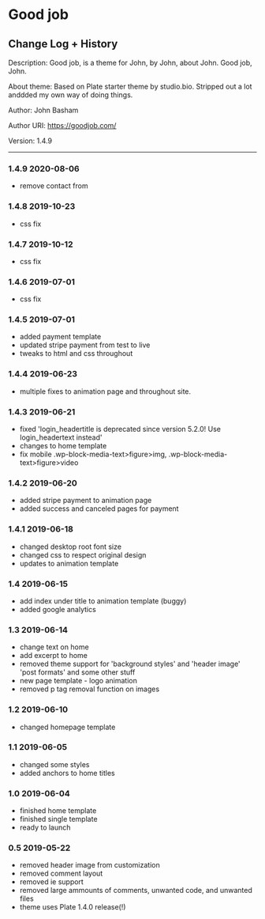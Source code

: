 # Good job

## Change Log + History

Description: Good job, is a theme for John, by John, about John. Good job, John.

About theme: Based on Plate starter theme by studio.bio. Stripped out a lot anddded my own way of doing things.

Author: John Basham

Author URI: https://goodjob.com/

Version: 1.4.9

---

### 1.4.9 2020-08-06

- remove contact from

### 1.4.8 2019-10-23

- css fix

### 1.4.7 2019-10-12

- css fix

### 1.4.6 2019-07-01

- css fix

### 1.4.5 2019-07-01

- added payment template
- updated stripe payment from test to live
- tweaks to html and css throughout

### 1.4.4 2019-06-23

- multiple fixes to animation page and throughout site.

### 1.4.3 2019-06-21

- fixed 'login_headertitle is deprecated since version 5.2.0! Use login_headertext instead'
- changes to home template
- fix mobile .wp-block-media-text>figure>img, .wp-block-media-text>figure>video

### 1.4.2 2019-06-20

- added stripe payment to animation page
- added success and canceled pages for payment

### 1.4.1 2019-06-18

- changed desktop root font size
- changed css to respect original design
- updates to animation template

### 1.4 2019-06-15

- add index under title to animation template (buggy)
- added google analytics

### 1.3 2019-06-14

- change text on home
- add excerpt to home
- removed theme support for 'background styles' and 'header image' 'post formats' and some other stuff
- new page template - logo animation
- removed p tag removal function on images

### 1.2 2019-06-10

- changed homepage template

### 1.1 2019-06-05

- changed some styles
- added anchors to home titles

### 1.0 2019-06-04

- finished home template
- finished single template
- ready to launch

### 0.5 2019-05-22

- removed header image from customization
- removed comment layout
- removed ie support
- removed large ammounts of comments, unwanted code, and unwanted files
- theme uses Plate 1.4.0 release(!)
